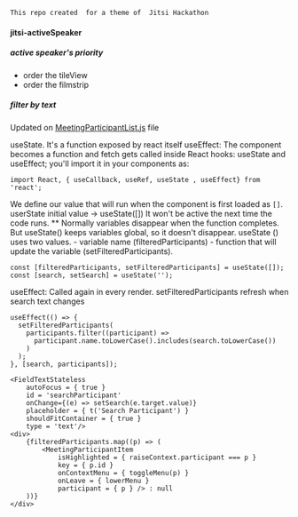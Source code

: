 ```This repo created  for a theme of  Jitsi Hackathon```

#### jitsi-activeSpeaker
##### active speaker's priority
- order the tileView
- order the filmstrip



##### filter by text
Updated on [MeetingParticipantList.js](https://github.com/bayraktarulku/jitsi-activeSpeaker/blob/main/jitsi-meet/react/features/participants-pane/components/MeetingParticipantList.js) file

useState. It's a function exposed by react itself
useEffect: The component becomes a function and fetch gets called inside
React hooks: useState and useEffect; you'll import it in your components as:

```
import React, { useCallback, useRef, useState , useEffect} from 'react';
```

We define our value that will run when the component is first loaded as `[]`.
userState initial value -> useState([])
It won't be active the next time the code runs.
** Normally variables disappear when the function completes. But useState()
   keeps variables global, so it doesn't disappear.
useState () uses two values.
    - variable name (filteredParticipants)
    - function that will update the variable (setFilteredParticipants).
```
const [filteredParticipants, setFilteredParticipants] = useState([]);
const [search, setSearch] = useState('');
```

useEffect: Called again in every render. setFilteredParticipants refresh when search text changes
```
useEffect(() => {
  setFilteredParticipants(
    participants.filter((participant) =>
      participant.name.toLowerCase().includes(search.toLowerCase())
    )
  );
}, [search, participants]);
```


```
<FieldTextStateless
    autoFocus = { true }
    id = 'searchParticipant'
    onChange={(e) => setSearch(e.target.value)}
    placeholder = { t('Search Participant') }
    shouldFitContainer = { true }
    type = 'text'/>
<div>
    {filteredParticipants.map((p) => (
        <MeetingParticipantItem
            isHighlighted = { raiseContext.participant === p }
            key = { p.id }
            onContextMenu = { toggleMenu(p) }
            onLeave = { lowerMenu }
            participant = { p } /> : null
    ))}
</div>
```
